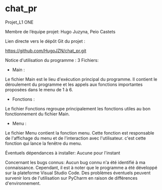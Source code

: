 # chat_pr
Projet_L1 ONE

Membre de l’équipe projet:   Hugo Juzyna,   Peio Castets

Lien directe vers le dépôt Git du projet : 

https://github.com/HugoJZN/chat_pr.git

Notice d'utilisation du programme : 
3 Fichiers:

- Main :

Le fichier Main est le lieu d'exécution principal du programme. 
Il contient le déroulement du programme et les appels aux fonctions 
importantes proposées dans le menu de 1 à 6.

- Fonctions :

Le fichier Fonctions regroupe principalement les fonctions utiles au bon 
fonctionnement du fichier Main. 

- Menu :

Le fichier Menu contient la fonction menu. Cette fonction est responsable 
de l'affichage du menu et de l'interaction avec l'utilisateur. 
c'est cette fonction qui lance la fenêtre du menu.


Éventuels dépendances à installer: Aucune pour l'instant

Concernant les bugs connus:
Aucun bug connu n'a été identifié à ma connaissance. 
Cependant, il est à noter que le programme a été développé sur 
la plateforme Visual Studio Code. Des problèmes éventuels 
peuvent survenir lors de l'utilisation sur PyCharm en 
raison de différences d'environnement.


